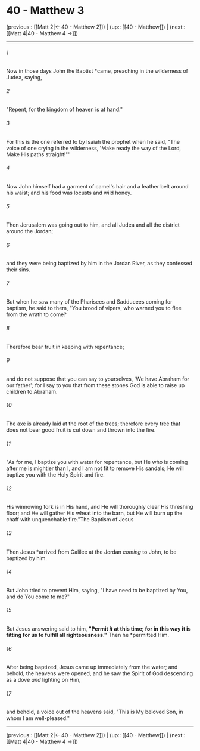 # 40 - Matthew 3

(previous:: [[Matt 2|← 40 - Matthew 2]]) | (up:: [[40 - Matthew]]) | (next:: [[Matt 4|40 - Matthew 4 →]])

***


###### 1 
Now in those days John the Baptist *came, preaching in the wilderness of Judea, saying, 

###### 2 
"Repent, for the kingdom of heaven is at hand." 

###### 3 
For this is the one referred to by Isaiah the prophet when he said, "The voice of one crying in the wilderness, 'Make ready the way of the Lord, Make His paths straight!'" 

###### 4 
Now John himself had a garment of camel's hair and a leather belt around his waist; and his food was locusts and wild honey. 

###### 5 
Then Jerusalem was going out to him, and all Judea and all the district around the Jordan; 

###### 6 
and they were being baptized by him in the Jordan River, as they confessed their sins. 

###### 7 
But when he saw many of the Pharisees and Sadducees coming for baptism, he said to them, "You brood of vipers, who warned you to flee from the wrath to come? 

###### 8 
Therefore bear fruit in keeping with repentance; 

###### 9 
and do not suppose that you can say to yourselves, 'We have Abraham for our father'; for I say to you that from these stones God is able to raise up children to Abraham. 

###### 10 
The axe is already laid at the root of the trees; therefore every tree that does not bear good fruit is cut down and thrown into the fire. 

###### 11 
"As for me, I baptize you with water for repentance, but He who is coming after me is mightier than I, and I am not fit to remove His sandals; He will baptize you with the Holy Spirit and fire. 

###### 12 
His winnowing fork is in His hand, and He will thoroughly clear His threshing floor; and He will gather His wheat into the barn, but He will burn up the chaff with unquenchable fire."The Baptism of Jesus 

###### 13 
Then Jesus *arrived from Galilee at the Jordan _coming_ to John, to be baptized by him. 

###### 14 
But John tried to prevent Him, saying, "I have need to be baptized by You, and do You come to me?" 

###### 15 
But Jesus answering said to him, **"Permit _it_ at this time; for in this way it is fitting for us to fulfill all righteousness."** Then he *permitted Him. 

###### 16 
After being baptized, Jesus came up immediately from the water; and behold, the heavens were opened, and he saw the Spirit of God descending as a dove _and_ lighting on Him, 

###### 17 
and behold, a voice out of the heavens said, "This is My beloved Son, in whom I am well-pleased."

***

(previous:: [[Matt 2|← 40 - Matthew 2]]) | (up:: [[40 - Matthew]]) | (next:: [[Matt 4|40 - Matthew 4 →]])
